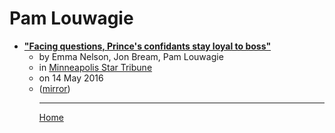 # Pam Louwagie

 - [**"Facing questions, Prince's confidants stay loyal to boss"**](https://www.startribune.com/facing-questions-prince-s-confidantes-stay-loyal-to-boss/379538981/)<ul><li>by Emma Nelson, Jon Bream, Pam Louwagie</li><li>in [Minneapolis Star Tribune](https://www.startribune.com/)</li><li>on 14 May 2016</li><li>([mirror](https://web.archive.org/web/*/https://www.startribune.com/facing-questions-prince-s-confidantes-stay-loyal-to-boss/379538981/))</li><ul>

----

[Home](../index.md)
